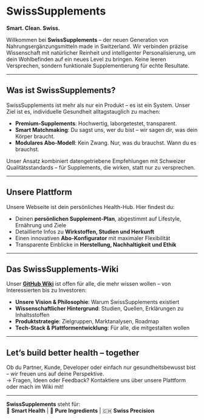 # SwissSupplements  
**Smart. Clean. Swiss.**  

Willkommen bei **SwissSupplements** – der neuen Generation von Nahrungsergänzungsmitteln made in Switzerland. Wir verbinden präzise Wissenschaft mit natürlicher Reinheit und intelligenter Personalisierung, um dein Wohlbefinden auf ein neues Level zu bringen. Keine leeren Versprechen, sondern funktionale Supplementierung für echte Resultate.  

---

## **Was ist SwissSupplements?**

SwissSupplements ist mehr als nur ein Produkt – es ist ein System. Unser Ziel ist es, individuelle Gesundheit alltagstauglich zu machen:  
- **Premium-Supplements**: Hochwertig, laborgetestet, transparent.  
- **Smart Matchmaking**: Du sagst uns, wer du bist – wir sagen dir, was dein Körper braucht.  
- **Modulares Abo-Modell**: Kein Zwang. Nur, was du brauchst. Wann du es brauchst.  

Unser Ansatz kombiniert datengetriebene Empfehlungen mit Schweizer Qualitätsstandards – für Supplements, die wirken, statt nur zu versprechen.

---

## **Unsere Plattform**

Unsere Webseite ist dein persönliches Health-Hub. Hier findest du:  
- Deinen **persönlichen Supplement-Plan**, abgestimmt auf Lifestyle, Ernährung und Ziele  
- Detaillierte Infos zu **Wirkstoffen, Studien und Herkunft**  
- Einen innovativen **Abo-Konfigurator** mit maximaler Flexibilität  
- Transparente Einblicke in **Herstellung, Nachhaltigkeit und Ethik**  


---

## **Das SwissSupplements-Wiki**  

Unser **[GitHub Wiki](#)** ist offen für alle, die mehr wissen wollen – von Interessierten bis zu Investoren:  
- **Unsere Vision & Philosophie**: Warum SwissSupplements existiert  
- **Wissenschaftlicher Hintergrund**: Studien, Quellen, Erklärungen zu Inhaltsstoffen  
- **Produktstrategie**: Zielgruppen, Marktanalysen, Roadmap  
- **Tech-Stack & Plattformentwicklung**: Für alle, die mitgestalten wollen  

---

## **Let’s build better health – together**  

Ob du Partner, Kunde, Developer oder einfach nur gesundheitsbewusst bist – wir freuen uns auf deine Perspektive.  
→ Fragen, Ideen oder Feedback? Kontaktiere uns über unsere Plattform oder mach im Wiki mit!  

---

**SwissSupplements** steht für:  
🧠 **Smart Health** | 🌿 **Pure Ingredients** | 🇨🇭 **Swiss Precision**

